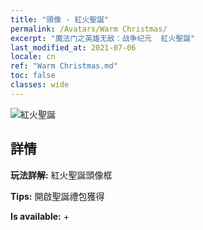 ```yaml
---
title: "頭像 - 紅火聖誕"
permalink: /Avatars/Warm Christmas/
excerpt: "魔法门之英雄无敌：战争纪元  紅火聖誕"
last_modified_at: 2021-07-06
locale: cn
ref: "Warm Christmas.md"
toc: false
classes: wide
---
```

 ![紅火聖誕](/images/a/avatarFrame_47.png)

## 詳情

 **玩法詳解:** 紅火聖誕頭像框 

 **Tips:** 開啟聖誕禮包獲得 

 **Is available:**  + 

